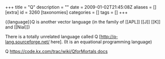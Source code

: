 +++
title = "Q"
description = ""
date = 2009-01-02T21:45:08Z
aliases = []
[extra]
id = 3260
[taxonomies]
categories = []
tags = []
+++

{{language}}Q is another vector language (in the family of [[APL]] [[J]] [[K]] and [[Nial]])

There is a totally unrelated language called Q [http://q-lang.sourceforge.net/ here]. (It is an equational programming language)

Q [https://code.kx.com/trac/wiki/QforMortals docs](anonymous/anonymous)
